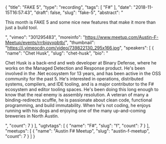 {
  "title": "FAKE 5",
  "type": "recording",
  "tags": [
    "F#"
  ],
  "date": "2018-11-15T16:57:43",
  "draft": false,
  "slug": "fake-5",
  "abstract": "<p>This month is FAKE 5 and some nice new features that make it more than just a build tool.</p>",
  "vimeo": "301295483",
  "moreinfo": "https://www.meetup.com/Austin-F-Meetup/events/rrrbjqyxpbtb/",
  "thumbnail": "https://i.vimeocdn.com/video/739822130_295x166.jpg",
  "speakers": [
    {
      "name": "Chet Husk",
      "slug": "chet-husk",
      "bio": "<p>Chet Husk is a back-end and web developer at Binary Defense, where he works on the Managed Detection and Response product. He's been involved in the .Net ecosystem for 13 years, and has been active in the OSS community for the past 5. He's interested in operations, distributed systems, compilers, and IDE tooling, and is a major contributor to the F# ecosystem and editor tooling spaces. He's been doing this long enough to know that the real enemy is assembly resolution. A veteran of many a binding-redirects scuffle, he is passionate about clean code, functional programming, and build immutability. When he's not coding, he enjoys running with his dogs and enjoying one of the many up-and-coming breweries in North Austin.</p>",
      "count": 7
    }
  ],
  "ugtvtags": [
    {
      "name": "F#",
      "slug": "f",
      "count": 7
    }
  ],
  "meetups": [
    {
      "name": "Austin F# Meetup",
      "slug": "austin-f-meetup",
      "count": 7
    }
  ]
}